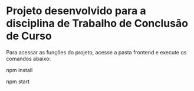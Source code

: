 # Projeto desenvolvido para a disciplina de Trabalho de Conclusão de Curso

Para acessar as funções do projeto, acesse a pasta frontend e execute os comandos abaixo:

npm install

npm start

